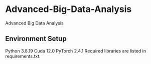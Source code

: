 # Advanced-Big-Data-Analysis
Advanced Big Data Analysis

## Environment Setup
Python 3.8.19
Cuda 12.0
PyTorch 2.4.1
Required libraries are listed in requirements.txt.
